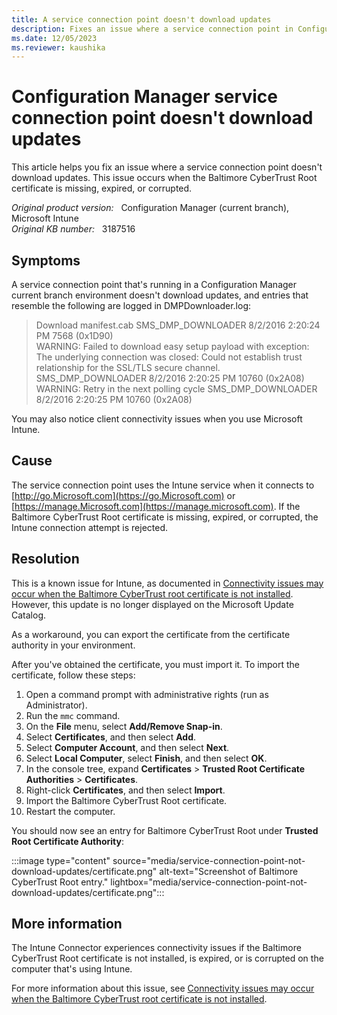 ```yaml
---
title: A service connection point doesn't download updates
description: Fixes an issue where a service connection point in Configuration Manager doesn't download updates. This issue occurs when the Baltimore CyberTrust Root certificate is missing, expired, or corrupted.
ms.date: 12/05/2023
ms.reviewer: kaushika
---
```

# Configuration Manager service connection point doesn't download updates

This article helps you fix an issue where a service connection point doesn't download updates. This issue occurs when the Baltimore CyberTrust Root certificate is missing, expired, or corrupted.

_Original product version:_ &nbsp; Configuration Manager (current branch), Microsoft Intune  
_Original KB number:_ &nbsp; 3187516

## Symptoms

A service connection point that's running in a Configuration Manager current branch environment doesn't download updates, and entries that resemble the following are logged in DMPDownloader.log:

> Download manifest.cab SMS_DMP_DOWNLOADER 8/2/2016 2:20:24 PM 7568 (0x1D90)  
> WARNING: Failed to download easy setup payload with exception: The underlying connection was closed: Could not establish trust relationship for the SSL/TLS secure channel. SMS_DMP_DOWNLOADER 8/2/2016 2:20:25 PM 10760 (0x2A08)  
> WARNING: Retry in the next polling cycle SMS_DMP_DOWNLOADER 8/2/2016 2:20:25 PM 10760 (0x2A08)

You may also notice client connectivity issues when you use Microsoft Intune.

## Cause

The service connection point uses the Intune service when it connects to [http://go.Microsoft.com](https://go.Microsoft.com) or [https://manage.Microsoft.com](https://manage.microsoft.com). If the Baltimore CyberTrust Root certificate is missing, expired, or corrupted, the Intune connection attempt is rejected.

## Resolution

This is a known issue for Intune, as documented in [Connectivity issues may occur when the Baltimore CyberTrust root certificate is not installed](../../intune/certificates/fix-connectivity-issues.md). However, this update is no longer displayed on the Microsoft Update Catalog.

As a workaround, you can export the certificate from the certificate authority in your environment.

After you've obtained the certificate, you must import it. To import the certificate, follow these steps:

1. Open a command prompt with administrative rights (run as Administrator).
2. Run the `mmc` command.
3. On the **File** menu, select **Add/Remove Snap-in**.
4. Select **Certificates**, and then select **Add**.
5. Select **Computer Account**, and then select **Next**.
6. Select **Local Computer**, select **Finish**, and then select **OK**.
7. In the console tree, expand **Certificates** > **Trusted Root Certificate Authorities** > **Certificates**.
8. Right-click **Certificates**, and then select **Import**.
9. Import the Baltimore CyberTrust Root certificate.
10. Restart the computer.

You should now see an entry for Baltimore CyberTrust Root under **Trusted Root Certificate Authority**:

:::image type="content" source="media/service-connection-point-not-download-updates/certificate.png" alt-text="Screenshot of Baltimore CyberTrust Root entry." lightbox="media/service-connection-point-not-download-updates/certificate.png":::

## More information

The Intune Connector experiences connectivity issues if the Baltimore CyberTrust Root certificate is not installed, is expired, or is corrupted on the computer that's using Intune.

For more information about this issue, see [Connectivity issues may occur when the Baltimore CyberTrust root certificate is not installed](../../intune/certificates/fix-connectivity-issues.md).
